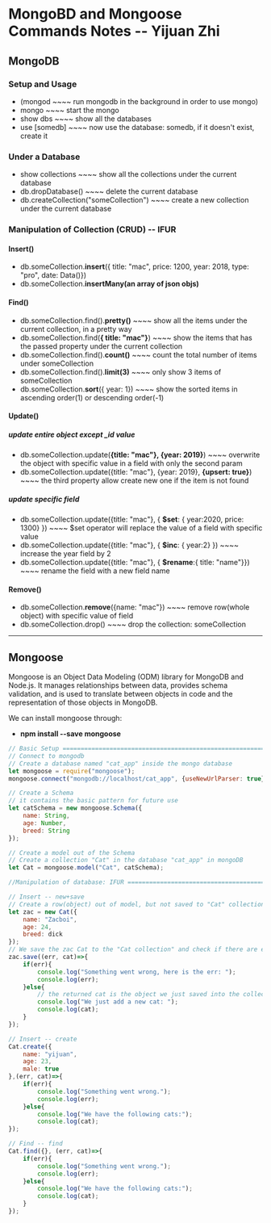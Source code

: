 # MongoBD and Mongoose Commands Notes -- Yijuan Zhi

## MongoDB
### Setup and Usage
- (mongod  ~~~~ run mongodb in the background in order to use mongo)
- mongo  ~~~~ start the mongo
- show dbs  ~~~~ show all the databases
- use [somedb]  ~~~~ now use the database: somedb, if it doesn't exist, create it

### Under a Database
- show collections  ~~~~ show all the collections under the current database
- db.dropDatabase()  ~~~~ delete the current database
- db.createCollection("someCollection") ~~~~ create a new collection under the current database

### Manipulation of Collection (CRUD) -- IFUR
#### Insert()
- db.someCollection.**insert**({ title: "mac", price: 1200, year: 2018, type: "pro", date: Data()})
- db.someCollection.**insertMany(an array of json objs)**

#### Find()
- db.someCollection.find().**pretty()**  ~~~~ show all the items under the current collection, in a pretty way
- db.someCollection.find(**{ title: "mac"}**)  ~~~~ show the items that has the passed property under the current collection
- db.someCollection.find().**count()**  ~~~~ count the total number of items under someCollection
- db.someCollection.find().**limit(3)**  ~~~~ only show 3 items of someCollection
- db.someCollection.**sort**({ year: 1})  ~~~~ show the sorted items in ascending order(1) or descending order(-1)

#### Update()
##### update **entire** object except _id value
- db.someCollection.update(**{title: "mac"}, {year: 2019}**)  ~~~~ overwrite the object with specific value in a field with only the second param
- db.someCollection.update({title: "mac"}, {year: 2019}, **{upsert: true}**)  ~~~~ the third property allow create new one if the item is not found
##### update **specific** field
- db.someCollection.update({title: "mac"}, { **$set**: { year:2020, price: 1300} })  ~~~~ $set operator will replace the value of a field with specific value
- db.someCollection.update({title: "mac"}, { **$inc**: { year:2} })  ~~~~  increase the year field by 2
- db.someCollection.update({title: "mac"}, { **$rename**:{ title: "name"}})  ~~~~ rename the field with a new field name

#### Remove()
- db.someCollection.**remove**({name: "mac"})  ~~~~ remove row(whole object) with specific value of field
- db.someCollection.drop()  ~~~~ drop the collection: someCollection

***

## Mongoose
Mongoose is an Object Data Modeling (ODM) library for MongoDB and Node.js. It manages relationships between data, provides schema validation, and is used to translate between objects in code and the representation of those objects in MongoDB.

We can install mongoose through: 
- **npm install --save mongoose**

```javascript
// Basic Setup ======================================================================
// Connect to mongodb
// Create a database named "cat_app" inside the mongo database 
let mongoose = require("mongoose");
mongoose.connect("mongodb://localhost/cat_app", {useNewUrlParser: true});

// Create a Schema
// it contains the basic pattern for future use
let catSchema = new mongoose.Schema({
    name: String,
    age: Number,
    breed: String
});

// Create a model out of the Schema
// Create a collection "Cat" in the database "cat_app" in mongoDB
let Cat = mongoose.model("Cat", catSchema);

//Manipulation of database: IFUR ====================================================

// Insert -- new+save
// Create a row(object) out of model, but not saved to "Cat" collection yet
let zac = new Cat({
    name: "Zacboi",
    age: 24,
    breed: dick
});
// We save the zac Cat to the "Cat collection" and check if there are errors
zac.save((err, cat)=>{
    if(err){
        console.log("Something went wrong, here is the err: ");
        console.log(err);
    }else{
        // the returned cat is the object we just saved into the collection
        console.log("We just add a new cat: ");
        console.log(cat);
    }
});

// Insert -- create
Cat.create({
    name: "yijuan",
    age: 23,
    male: true
},(err, cat)=>{
    if(err){
        console.log("Something went wrong.");
        console.log(err);
    }else{
        console.log("We have the following cats:");
        console.log(cat);
});

// Find -- find
Cat.find({}, (err, cat)=>{
    if(err){
        console.log("Something went wrong.");
        console.log(err);
    }else{
        console.log("We have the following cats:");
        console.log(cat);
    }
});

```